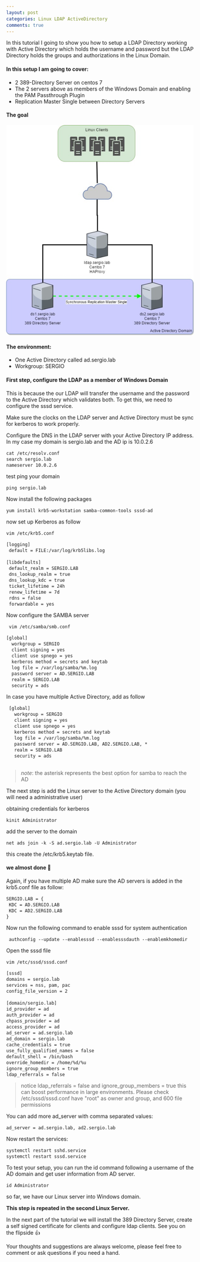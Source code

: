 ```yaml
---
layout: post
categories: Linux LDAP ActiveDirectory
comments: true
---
```


In this tutorial I going to show you how to setup a LDAP Directory working with Active Directory which holds the username and password but the LDAP Directory holds
the groups and authorizations in the Linux Domain.

#### In this setup I am going to cover:

* 2 389-Directory Server on centos 7
* The 2 servers above as members of the Windows Domain and enabling the PAM Passthrough Plugin 
* Replication Master Single between Directory Servers

#### The goal

![ldapscheme][goal]

[goal]: /assets/img/ldapscheme.jpg

#### The environment:

* One Active Directory called ad.sergio.lab
* Workgroup: SERGIO




#### First step, configure the LDAP as a member of Windows Domain
This is because the our LDAP will transfer the username and the password to the Active Directory which validates both.
To get this, we need to configure the sssd service.

Make sure the clocks on the LDAP server and Active Directory must be sync for kerberos to work properly.

Configure the DNS in the LDAP server with your Active Directory IP address. In my case my domain is sergio.lab and the AD ip is 10.0.2.6

```
cat /etc/resolv.conf 
search sergio.lab
nameserver 10.0.2.6
```

test ping your domain

```
ping sergio.lab
```

Now install the following packages 

```
yum install krb5-workstation samba-common-tools sssd-ad
```


now set up Kerberos as follow

```
vim /etc/krb5.conf
```

```
[logging]
 default = FILE:/var/log/krb5libs.log

[libdefaults]
 default_realm = SERGIO.LAB
 dns_lookup_realm = true
 dns_lookup_kdc = true
 ticket_lifetime = 24h
 renew_lifetime = 7d
 rdns = false
 forwardable = yes
```
 
 Now configure the SAMBA server
``` 
 vim /etc/samba/smb.conf
 ```
 
 ```
 [global]
   workgroup = SERGIO
   client signing = yes
   client use spnego = yes
   kerberos method = secrets and keytab
   log file = /var/log/samba/%m.log
   password server = AD.SERGIO.LAB
   realm = SERGIO.LAB
   security = ads
 ```  
  
In case you have multiple Active Directory, add as follow

```
 [global]
   workgroup = SERGIO
   client signing = yes
   client use spnego = yes
   kerberos method = secrets and keytab
   log file = /var/log/samba/%m.log
   password server = AD.SERGIO.LAB, AD2.SERGIO.LAB, *
   realm = SERGIO.LAB
   security = ads
 
 ```
 > *note*: the asterisk represents the best option for samba to reach the AD
 
 The next step is add the Linux server to the Active Directory domain (you will need a administrative user)
 
 obtaining credentials for kerberos
 ```
 kinit Administrator
 ```
 add the server to the domain
 ```
 net ads join -k -S ad.sergio.lab -U Administrator
 ```
 this create the /etc/krb5.keytab file.
 
#### we almost done :muscle:
 
 Again, if you have multiple AD make sure the AD servers is added in the krb5.conf file as follow:
```
SERGIO.LAB = {
 KDC = AD.SERGIO.LAB
 KDC = AD2.SERGIO.LAB
} 
```

Now run the following command to enable sssd for system authentication
```
 authconfig --update --enablesssd --enablesssdauth --enablemkhomedir
 ```
 Open the sssd file
 ```
 vim /etc/sssd/sssd.conf
 ```
 ```
[sssd]
 domains = sergio.lab
 services = nss, pam, pac
 config_file_version = 2
 
[domain/sergio.lab]
 id_provider = ad
 auth_provider = ad
 chpass_provider = ad
 access_provider = ad
 ad_server = ad.sergio.lab
 ad_domain = sergio.lab
 cache_credentials = true
 use_fully_qualified_names = false
 default_shell = /bin/bash
 override_homedir = /home/%d/%u
 ignore_group_members = true
 ldap_referrals = false
 ```
 
 > notice ldap_referrals = false and ignore_group_members = true this can boost performance in large environments. Please check /etc/sssd/sssd.conf have "root" as owner and group, and 600 file permissions
 
 You can add more ad_server with comma separated values:
 ```
 ad_server = ad.sergio.lab, ad2.sergio.lab
 ```
 Now restart the services:
 ```
 systemctl restart sshd.service
 systemctl restart sssd.service
 ```
 To test your setup, you can run the id command following a username of the AD domain and get user information from AD server.
 
 ```
 id Administrator
 ```
 
 so far, we have our Linux server into Windows domain.

**This step is repeated in the second Linux Server.**

In the next part of the tutorial we will install the 389 Directory Server, create a self signed certificate for clients and configure ldap clients. See you on the flipside :thumbsup:

Your thoughts and suggestions are always welcome, please feel free to comment or ask questions if you need a hand. 

